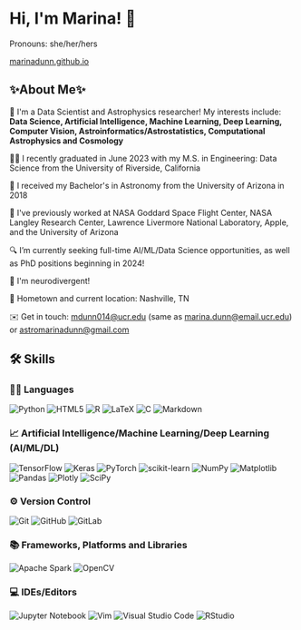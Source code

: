 # Hi, I'm Marina! 👋
Pronouns: she/her/hers


[marinadunn.github.io](https://marinadunn.github.io)

## ✨About Me✨

🔭 I'm a Data Scientist and Astrophysics researcher! My interests include: **Data Science, Artificial Intelligence, Machine Learning, Deep Learning, Computer Vision, Astroinformatics/Astrostatistics, Computational Astrophysics and Cosmology**

👩‍🎓 I recently graduated in June 2023 with my M.S. in Engineering: Data Science from the University of Riverside, California

🌌 I received my Bachelor's in Astronomy from the University of Arizona in 2018

🚀 I've previously worked at NASA Goddard Space Flight Center, NASA Langley Research Center, Lawrence Livermore National Laboratory, Apple, and the University of Arizona

🔍 I’m currently seeking full-time AI/ML/Data Science opportunities, as well as PhD positions beginning in 2024!

🧠 I'm neurodivergent!

📍 Hometown and current location: Nashville, TN

✉️ Get in touch: <mdunn014@ucr.edu> (same as <marina.dunn@email.ucr.edu>) or <astromarinadunn@gmail.com>

  
## 🛠️ Skills


  ### 👩‍💻 Languages
  ![Python](https://img.shields.io/badge/Python-3776AB?style=for-the-badge&logo=python&logoColor=white)
  ![HTML5](https://img.shields.io/badge/html5-%23E34F26.svg?style=for-the-badge&logo=html5&logoColor=white)
  ![R](https://img.shields.io/badge/r-%23276DC3.svg?style=for-the-badge&logo=r&logoColor=white)
  ![LaTeX](https://img.shields.io/badge/latex-%23008080.svg?style=for-the-badge&logo=latex&logoColor=white)
  ![C](https://img.shields.io/badge/c-%2300599C.svg?style=for-the-badge&logo=c&logoColor=white)
  ![Markdown](https://img.shields.io/badge/markdown-%23000000.svg?style=for-the-badge&logo=markdown&logoColor=white)


  ### 📈 Artificial Intelligence/Machine Learning/Deep Learning (AI/ML/DL)
  ![TensorFlow](https://img.shields.io/badge/TensorFlow-%23FF6F00.svg?style=for-the-badge&logo=TensorFlow&logoColor=white)
  ![Keras](https://img.shields.io/badge/Keras-%23D00000.svg?style=for-the-badge&logo=Keras&logoColor=white)
  ![PyTorch](https://img.shields.io/badge/PyTorch-%23EE4C2C.svg?style=for-the-badge&logo=PyTorch&logoColor=white)
  ![scikit-learn](https://img.shields.io/badge/scikit--learn-%23F7931E.svg?style=for-the-badge&logo=scikit-learn&logoColor=white)
  ![NumPy](https://img.shields.io/badge/numpy-%23013243.svg?style=for-the-badge&logo=numpy&logoColor=white)
  ![Matplotlib](https://img.shields.io/badge/Matplotlib-%23ffffff.svg?style=for-the-badge&logo=Matplotlib&logoColor=black)
  ![Pandas](https://img.shields.io/badge/pandas-%23150458.svg?style=for-the-badge&logo=pandas&logoColor=white)
  ![Plotly](https://img.shields.io/badge/Plotly-%233F4F75.svg?style=for-the-badge&logo=plotly&logoColor=white)
  ![SciPy](https://img.shields.io/badge/SciPy-%230C55A5.svg?style=for-the-badge&logo=scipy&logoColor=%white)


  ### ⚙️ Version Control
  ![Git](https://img.shields.io/badge/git-%23F05033.svg?style=for-the-badge&logo=git&logoColor=white)
  ![GitHub](https://img.shields.io/badge/github-%23121011.svg?style=for-the-badge&logo=github&logoColor=white)
  ![GitLab](https://img.shields.io/badge/gitlab-%23181717.svg?style=for-the-badge&logo=gitlab&logoColor=white)


  ### 📚 Frameworks, Platforms and Libraries
  ![Apache Spark](https://img.shields.io/badge/Apache%20Spark-FDEE21?style=flat-square&logo=apachespark&logoColor=black)
  ![OpenCV](https://img.shields.io/badge/opencv-%23white.svg?style=for-the-badge&logo=opencv&logoColor=white)

  ### 💻 IDEs/Editors
  ![Jupyter Notebook](https://img.shields.io/badge/jupyter-%23FA0F00.svg?style=for-the-badge&logo=jupyter&logoColor=white)
  ![Vim](https://img.shields.io/badge/VIM-%2311AB00.svg?style=for-the-badge&logo=vim&logoColor=white)
  ![Visual Studio Code](https://img.shields.io/badge/Visual%20Studio%20Code-0078d7.svg?style=for-the-badge&logo=visual-studio-code&logoColor=white)
  ![RStudio](https://img.shields.io/badge/RStudio-4285F4?style=for-the-badge&logo=rstudio&logoColor=white)

